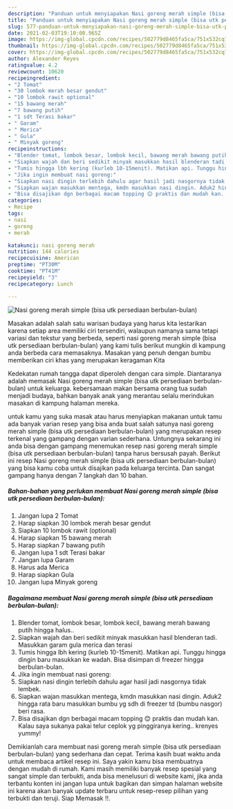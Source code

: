 ```yaml
---
description: "Panduan untuk menyiapakan Nasi goreng merah simple (bisa utk persediaan berbulan-bulan) Homemade"
title: "Panduan untuk menyiapakan Nasi goreng merah simple (bisa utk persediaan berbulan-bulan) Homemade"
slug: 577-panduan-untuk-menyiapakan-nasi-goreng-merah-simple-bisa-utk-persediaan-berbulan-bulan-homemade
date: 2021-02-03T19:10:00.965Z
image: https://img-global.cpcdn.com/recipes/502779d8465fa5ca/751x532cq70/nasi-goreng-merah-simple-bisa-utk-persediaan-berbulan-bulan-foto-resep-utama.jpg
thumbnail: https://img-global.cpcdn.com/recipes/502779d8465fa5ca/751x532cq70/nasi-goreng-merah-simple-bisa-utk-persediaan-berbulan-bulan-foto-resep-utama.jpg
cover: https://img-global.cpcdn.com/recipes/502779d8465fa5ca/751x532cq70/nasi-goreng-merah-simple-bisa-utk-persediaan-berbulan-bulan-foto-resep-utama.jpg
author: Alexander Reyes
ratingvalue: 4.2
reviewcount: 10620
recipeingredient:
- "2 Tomat"
- "30 lombok merah besar gendut"
- "10 lombok rawit optional"
- "15 bawang merah"
- "7 bawang putih"
- "1 sdt Terasi bakar"
- " Garam"
- " Merica"
- " Gula"
- " Minyak goreng"
recipeinstructions:
- "Blender tomat, lombok besar, lombok kecil, bawang merah bawang putih hingga halus.."
- "Siapkan wajah dan beri sedikit minyak masukkan hasil blenderan tadi. Masukkan garam gula merica dan terasi"
- "Tumis hingga lbh kering (kurleb 10-15menit). Matikan api. Tunggu hingga dingin baru masukkan ke wadah. Bisa disimpan di freezer hingga berbulan-bulan."
- "Jika ingin membuat nasi goreng:"
- "Siapkan nasi dingin terlebih dahulu agar hasil jadi nasgornya tidak lembek."
- "Siapkan wajan masukkan mentega, kmdn masukkan nasi dingin. Aduk2 hingga rata baru masukkan bumbu yg sdh di freezer td (bumbu nasgor) beri rasa."
- "Bisa disajikan dgn berbagai macam topping 😊 praktis dan mudah kan. Kalau saya sukanya pakai telur ceplok yg pinggiranya kering.. krenyes yummy!"
categories:
- Recipe
tags:
- nasi
- goreng
- merah

katakunci: nasi goreng merah 
nutrition: 144 calories
recipecuisine: American
preptime: "PT30M"
cooktime: "PT41M"
recipeyield: "3"
recipecategory: Lunch

---
```



![Nasi goreng merah simple (bisa utk persediaan berbulan-bulan)](https://img-global.cpcdn.com/recipes/502779d8465fa5ca/751x532cq70/nasi-goreng-merah-simple-bisa-utk-persediaan-berbulan-bulan-foto-resep-utama.jpg)

Masakan adalah salah satu warisan budaya yang harus kita lestarikan karena setiap area memiliki ciri tersendiri, walaupun namanya sama tetapi variasi dan tekstur yang berbeda, seperti nasi goreng merah simple (bisa utk persediaan berbulan-bulan) yang kami tulis berikut mungkin di kampung anda berbeda cara memasaknya. Masakan yang penuh dengan bumbu memberikan ciri khas yang merupakan keragaman Kita



Kedekatan rumah tangga dapat diperoleh dengan cara simple. Diantaranya adalah memasak Nasi goreng merah simple (bisa utk persediaan berbulan-bulan) untuk keluarga. kebersamaan makan bersama orang tua sudah menjadi budaya, bahkan banyak anak yang merantau selalu merindukan masakan di kampung halaman mereka.

untuk kamu yang suka masak atau harus menyiapkan makanan untuk tamu ada banyak varian resep yang bisa anda buat salah satunya nasi goreng merah simple (bisa utk persediaan berbulan-bulan) yang merupakan resep terkenal yang gampang dengan varian sederhana. Untungnya sekarang ini anda bisa dengan gampang menemukan resep nasi goreng merah simple (bisa utk persediaan berbulan-bulan) tanpa harus bersusah payah.
Berikut ini resep Nasi goreng merah simple (bisa utk persediaan berbulan-bulan) yang bisa kamu coba untuk disajikan pada keluarga tercinta. Dan sangat gampang hanya dengan 7 langkah dan 10 bahan.


<!--inarticleads1-->

##### Bahan-bahan yang perlukan membuat Nasi goreng merah simple (bisa utk persediaan berbulan-bulan):

1. Jangan lupa 2 Tomat
1. Harap siapkan 30 lombok merah besar gendut
1. Siapkan 10 lombok rawit (optional)
1. Harap siapkan 15 bawang merah
1. Harap siapkan 7 bawang putih
1. Jangan lupa 1 sdt Terasi bakar
1. Jangan lupa  Garam
1. Harus ada  Merica
1. Harap siapkan  Gula
1. Jangan lupa  Minyak goreng




<!--inarticleads2-->

##### Bagaimana membuat  Nasi goreng merah simple (bisa utk persediaan berbulan-bulan):

1. Blender tomat, lombok besar, lombok kecil, bawang merah bawang putih hingga halus..
1. Siapkan wajah dan beri sedikit minyak masukkan hasil blenderan tadi. Masukkan garam gula merica dan terasi
1. Tumis hingga lbh kering (kurleb 10-15menit). Matikan api. Tunggu hingga dingin baru masukkan ke wadah. Bisa disimpan di freezer hingga berbulan-bulan.
1. Jika ingin membuat nasi goreng:
1. Siapkan nasi dingin terlebih dahulu agar hasil jadi nasgornya tidak lembek.
1. Siapkan wajan masukkan mentega, kmdn masukkan nasi dingin. Aduk2 hingga rata baru masukkan bumbu yg sdh di freezer td (bumbu nasgor) beri rasa.
1. Bisa disajikan dgn berbagai macam topping 😊 praktis dan mudah kan. Kalau saya sukanya pakai telur ceplok yg pinggiranya kering.. krenyes yummy!




Demikianlah cara membuat nasi goreng merah simple (bisa utk persediaan berbulan-bulan) yang sederhana dan cepat. Terima kasih buat waktu anda untuk membaca artikel resep ini. Saya yakin kamu bisa membuatnya dengan mudah di rumah. Kami masih memiliki banyak resep spesial yang sangat simple dan terbukti, anda bisa menelusuri di website kami, jika anda terbantu konten ini jangan lupa untuk bagikan dan simpan halaman website ini karena akan banyak update terbaru untuk resep-resep pilihan yang terbukti dan teruji. Siap Memasak !!. 
